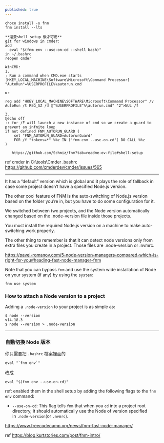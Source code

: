 ```yaml
---
published: true
---
```

```
choco install -y fnm
fnm install --lts

**還要shell setup 後才可用**
git for windows in cmder:
add 
  eval "$(fnm env --use-on-cd --shell bash)"
in ~/.bashrc
reopen cmder

WinCMD:
1.
; Run a command when CMD.exe starts
[HKEY_LOCAL_MACHINE\Software\Microsoft\Command Processor]
"AutoRun"=%USERPROFILE%\autorun.cmd

or

reg add "HKEY_LOCAL_MACHINE\SOFTWARE\Microsoft\Command Processor" /v AutoRun /t REG_SZ /d @^%USERPROFILE^%\autorun.cmd" "2^>NUL /f

2.
@echo off
:: for /F will launch a new instance of cmd so we create a guard to prevent an infnite loop
if not defined FNM_AUTORUN_GUARD (
    set "FNM_AUTORUN_GUARD=AutorunGuard"
    FOR /f "tokens=*" %%z IN ('fnm env --use-on-cd') DO CALL %%z
)

   https://github.com/Schniz/fnm?tab=readme-ov-file#shell-setup
```

ref
cmder in C:\tools\Cmder
  .bashrc
  https://github.com/cmderdev/cmder/issues/565

---
It has a “default” version which is global and it plays the role of fallback in case some project doesn’t have a specified Node.js version.


The other cool feature of FNM is the auto-switching of Node.js version based on the folder you’re in, but you have to do some configuration for it.

We switched between two projects, and the Node version automatically changed based on the .node-version file inside those projects.

You must install the required Node.js version on a machine to make auto-switching work properly.

The other thing to remember is that it can detect node versions only from extra files you create in a project. Those files are .node-version or .nvmrc.

  https://pavel-romanov.com/5-node-version-managers-compared-which-is-right-for-you#heading-fast-node-manager-fnm
  
Note that you can bypass `fnm` and use the system wide installation of Node on your system (if any) by using the `system`:

```
fnm use system
```

### How to attach a Node version to a project

Adding a `.node-version` to your project is as simple as:

```source-shell
$ node --version
v14.18.3
$ node --version > .node-version
```

---

### 自動切換 Node 版本

你只需要把 `.bashrc` 檔案裡面的

```
eval "`fnm env`"

```

改成

```
eval "$(fnm env --use-on-cd)"
```

ref:
enabled them in the shell setup by adding the following flags to the `fnm env` command:

-   `--use-on-cd`: This flag tells `fnm` that when you `cd` into a project root directory, it should automatically use the Node of version specified in `.node-version`(or `.nvmrc`).

  https://www.freecodecamp.org/news/fnm-fast-node-manager/


ref
https://blog.kurtstories.com/post/fnm-intro/
